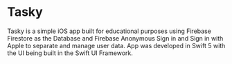 # Tasky

Tasky is a simple iOS app built for educational purposes using Firebase Firestore as the Database and Firebase Anonymous Sign in and Sign in with Apple to separate and manage user data. App was developed in Swift 5 with the UI being built in the Swift UI Framework.</br>

